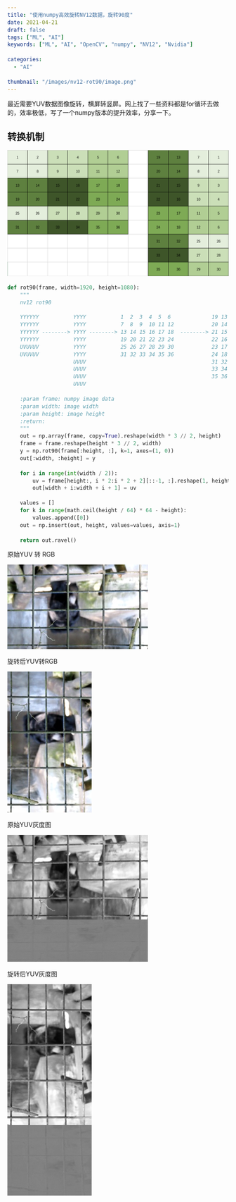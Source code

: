 ```yaml
---
title: "使用numpy高效旋转NV12数据，旋转90度"
date: 2021-04-21
draft: false
tags: ["ML", "AI"]
keywords: ["ML", "AI", "OpenCV", "numpy", "NV12", "Nvidia"]

categories:
  - "AI"

thumbnail: "/images/nv12-rot90/image.png"
---
```


最近需要YUV数据图像旋转，横屏转竖屏。网上找了一些资料都是for循环去做的，效率极低，写了一个numpy版本的提升效率，分享一下。

## 转换机制

![image](/images/nv12-rot90/image.png)

```python
def rot90(frame, width=1920, height=1080):
    """
    nv12 rot90

    YYYYYY           YYYY           1  2  3  4  5  6             19 13 7  1
    YYYYYY           YYYY           7  8  9  10 11 12            20 14 8  2
    YYYYYY --------> YYYY --------> 13 14 15 16 17 18  --------> 21 15 9  3
    YYYYYY           YYYY           19 20 21 22 23 24            22 16 10 4
    UVUVUV           YYYY           25 26 27 28 29 30            23 17 11 5
    UVUVUV           YYYY           31 32 33 34 35 36            24 18 12 6
                     UVUV                                        31 32 25 26
                     UVUV                                        33 34 27 28
                     UVUV                                        35 36 29 30
                     UVUV

    :param frame: numpy image data
    :param width: image width
    :param height: image height
    :return:
    """
    out = np.array(frame, copy=True).reshape(width * 3 // 2, height)
    frame = frame.reshape(height * 3 // 2, width)
    y = np.rot90(frame[:height, :], k=1, axes=(1, 0))
    out[:width, :height] = y

    for i in range(int(width / 2)):
        uv = frame[height:, i * 2:i * 2 + 2][::-1, :].reshape(1, height)
        out[width + i:width + i + 1] = uv

    values = []
    for k in range(math.ceil(height / 64) * 64 - height):
        values.append([0])
    out = np.insert(out, height, values=values, axis=1)

    return out.ravel()
```

原始YUV 转 RGB

![image](/images/nv12-rot90/0.jpg)

旋转后YUV转RGB

![image](/images/nv12-rot90/1.jpg)

原始YUV灰度图

![image](/images/nv12-rot90/2.jpg)

旋转后YUV灰度图

![image](/images/nv12-rot90/3.jpg)
